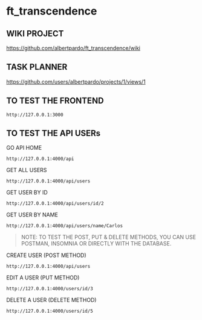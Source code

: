 # ft_transcendence

## WIKI PROJECT
https://github.com/albertpardo/ft_transcendence/wiki

## TASK PLANNER
https://github.com/users/albertpardo/projects/1/views/1

## TO TEST THE FRONTEND
```
http://127.0.0.1:3000
```
## TO TEST THE API USERs
GO API HOME
```
http://127.0.0.1:4000/api
```

GET ALL USERS
```
http://127.0.0.1:4000/api/users
```

GET USER BY ID
```
http://127.0.0.1:4000/api/users/id/2
```

GET USER BY NAME
```
http://127.0.0.1:4000/api/users/name/Carlos
```

>NOTE: TO TEST THE POST, PUT & DELETE METHODS, YOU CAN USE POSTMAN, INSOMNIA OR DIRECTLY WITH THE DATABASE.

CREATE USER (POST METHOD)
```
http://127.0.0.1:4000/api/users

```

EDIT A USER (PUT METHOD)
```
http://127.0.0.1:4000/users/id/3

```

DELETE A USER (DELETE METHOD)
```
http://127.0.0.1:4000/users/id/5
```
